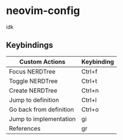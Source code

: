 # neovim-config
idk

## Keybindings

| Custom Actions         | Keybinding |
|------------------------|------------|
| Focus NERDTree         | Ctrl+f     |
| Toggle NERDTree        | Ctrl+t     |
| Create NERDTree        | Ctrl+n     |
| Jump to definition     | Ctrl+l     |
| Go back from definition| Ctrl+o     |
| Jump to implementation | gi         |
| References             | gr         |
